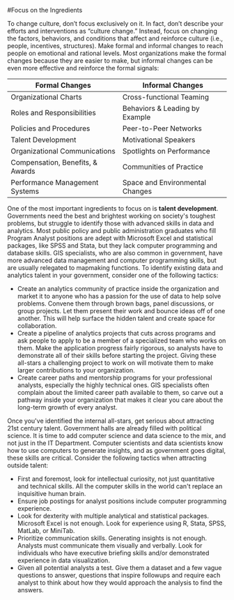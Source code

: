 #Focus on the Ingredients

To change culture, don’t focus exclusively on it. In fact, don’t describe your efforts and interventions as “culture change.” Instead, focus on changing the factors, behaviors, and conditions that affect and reinforce culture (i.e., people, incentives, structures). Make formal and informal changes to reach people on emotional and rational levels. Most organizations make the formal changes because they are easier to make, but informal changes can be even more effective and reinforce the formal signals:

| Formal Changes     | Informal Changes |
|------------------------------|----------------------|
| Organizational Charts | Cross-functional Teaming    |
|   Roles and Responsibilities                           |  Behaviors & Leading by Example                    |
|     Policies and Procedures                         |  Peer-to-Peer Networks                    |
|      Talent Development                        |     Motivational Speakers                 |
|       Organizational Communications                       |       Spotlights on Performance               |
|        Compensation, Benefits, & Awards                      |  Communities of Practice                    |
|          Performance Management Systems                    |      Space and Environmental Changes                |



One of the most important ingredients to focus on is **talent development**. Governments need the best and brightest working on society's toughest problems, but struggle to identify those with advanced skills in data and analytics. Most public policy and public administration graduates who fill Program Analyst positions are adept with Microsoft Excel and statistical packages, like SPSS and Stata, but they lack computer programming and database skills. GIS specialists, who are also common in government, have more advanced data management and computer programming skills, but are usually relegated to mapmaking functions. To identify existing data and analytics talent in your government, consider one of the following tactics:
* Create an analytics community of practice inside the organization and market it to anyone who has a passion for the use of data to help solve problems. Convene them through brown bags, panel discussions, or group projects. Let them present their work and bounce ideas off of one another. This will help surface the hidden talent and create space for collaboration. 
* Create a pipeline of analytics projects that cuts across programs and ask people to apply to be a member of a specialized team who works on them. Make the application progress fairly rigorous, so analysts have to demonstrate all of their skills before starting the project. Giving these all-stars a challenging project to work on will motivate them to make larger contributions to your organization. 
* Create career paths and mentorship programs for your professional analysts, especially the highly technical ones. GIS specialists often complain about the limited career path available to them, so carve out a pathway inside your organization that makes it clear you care about the long-term growth of every analyst. 

Once you've identified the internal all-stars, get serious about attracting 21st century talent. Government halls are already filled with political science. It is time to add computer science and data science to the mix, and not just in the IT Department. Computer scientists and data scientists know how to use computers to generate insights, and as government goes digital, these skills are critical. Consider the following tactics when attracting outside talent:
* First and foremost, look for intellectual curiosity, not just quantitative and technical skills. All the computer skills in the world can't replace an inquisitive human brain.
* Ensure job postings for analyst positions include computer programming experience. 
* Look for dexterity with multiple analytical and statistical packages. Microsoft Excel is not enough. Look for experience using R, Stata, SPSS, MatLab, or MiniTab.
* Prioritize communication skills. Generating insights is not enough. Analysts must communicate them visually and verbally. Look for individuals who have executive briefing skills and/or demonstrated experience in data visualization. 
* Given all potential analysts a test. Give them a dataset and a few vague questions to answer, questions that inspire followups and require each analyst to think about how they would approach the analysis to find the answers. 












